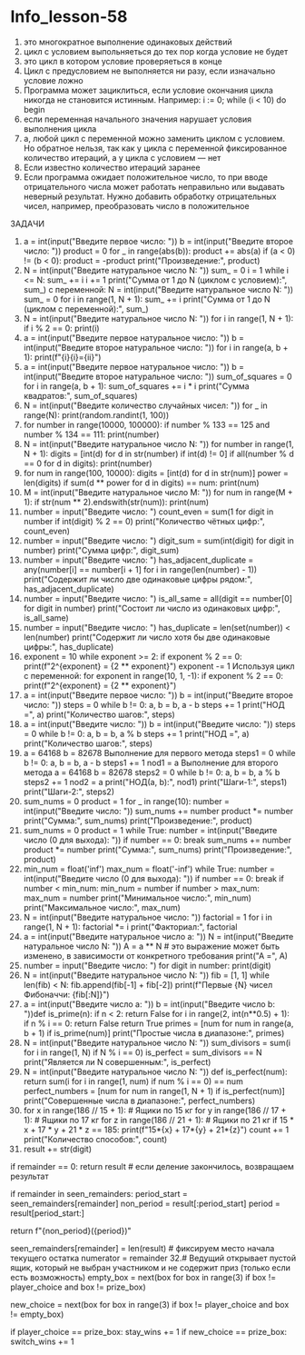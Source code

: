 # Info_lesson-58
1. это многократное выполнение одинаковых действий
2. цикл с условием выпольняеться до тех пор когда условие не будет
3. это цикл в котором условие проверяеться в конце
4. Цикл с предусловием не выполняется ни разу, если изначально условие ложно
5. Программа может зациклиться, если условие окончания цикла никогда не становится истинным. Например: i := 0; while (i < 10) do begin
6. если переменная начального значения нарушает условия выполнения цикла
7. а, любой цикл с переменной можно заменить циклом с условием. Но обратное нельзя, так как у цикла с переменной фиксированное количество итераций, а у цикла с условием — нет
8. Если известно количество итераций заранее
9. Если программа ожидает положительное число, то при вводе отрицательного числа может работать неправильно или выдавать неверный результат. Нужно добавить обработку отрицательных чисел, например, преобразовать число в положительное


ЗАДАЧИ

1. a = int(input("Введите первое число: ")) b = int(input("Введите второе число: ")) product = 0 for _ in range(abs(b)): product += abs(a) if (a < 0) != (b < 0): product = -product print("Произведение:", product)
2. N = int(input("Введите натуральное число N: ")) sum_ = 0 i = 1 while i <= N: sum_ += i i += 1 print("Сумма от 1 до N (циклом с условием):", sum_) с переменной: N = int(input("Введите натуральное число N: ")) sum_ = 0 for i in range(1, N + 1): sum_ += i print("Сумма от 1 до N (циклом с переменной):", sum_)
3.  N = int(input("Введите натуральное число N: ")) for i in range(1, N + 1): if i % 2 == 0: print(i)
4.  a = int(input("Введите первое натуральное число: ")) b = int(input("Введите второе натуральное число: ")) for i in range(a, b + 1): print(f"{i}{i}={ii}")
5.  a = int(input("Введите первое натуральное число: ")) b = int(input("Введите второе натуральное число: ")) sum_of_squares = 0 for i in range(a, b + 1): sum_of_squares += i * i print("Сумма квадратов:", sum_of_squares)
6.  N = int(input("Введите количество случайных чисел: ")) for _ in range(N): print(random.randint(1, 100))
7.  for number in range(10000, 100000): if number % 133 == 125 and number % 134 == 111: print(number)
8.   N = int(input("Введите натуральное число N: ")) for number in range(1, N + 1): digits = [int(d) for d in str(number) if int(d) != 0]  if all(number % d == 0 for d in digits): print(number)
9.   for num in range(100, 10000): digits = [int(d) for d in str(num)] power = len(digits) if sum(d ** power for d in digits) == num: print(num)
10.   M = int(input("Введите натуральное число M: ")) for num in range(M + 1): if str(num ** 2).endswith(str(num)): print(num)
11.   number = input("Введите число: ") count_even = sum(1 for digit in number if int(digit) % 2 == 0) print("Количество чётных цифр:", count_even)
12.   number = input("Введите число: ") digit_sum = sum(int(digit) for digit in number) print("Сумма цифр:", digit_sum)
13.   number = input("Введите число: ") has_adjacent_duplicate = any(number[i] == number[i + 1] for i in range(len(number) - 1)) print("Содержит ли число две одинаковые цифры рядом:", has_adjacent_duplicate)
14.   number = input("Введите число: ") is_all_same = all(digit == number[0] for digit in number) print("Состоит ли число из одинаковых цифр:", is_all_same)
15.    number = input("Введите число: ") has_duplicate = len(set(number)) < len(number) print("Содержит ли число хотя бы две одинаковые цифры:", has_duplicate)
16. exponent = 10 while exponent >= 2: if exponent % 2 == 0: print(f"2^{exponent} = {2 ** exponent}") exponent -= 1      Используя цикл с переменной:      for exponent in range(10, 1, -1): if exponent % 2 == 0: print(f"2^{exponent} = {2 ** exponent}")
17. a = int(input("Введите первое число: ")) b = int(input("Введите второе число: ")) steps = 0  while b != 0: a, b = b, a - b steps += 1   print("НОД =", a) print("Количество шагов:", steps)
18. a = int(input("Введите  число: ")) b = int(input("Введите число: ")) steps = 0  while b != 0: a, b = b, a % b steps += 1   print("НОД =", a) print("Количество шагов:", steps)
19. a = 64168 b = 82678     Выполнение для первого метода steps1 = 0 while b != 0: a, b = b, a - b steps1 += 1  nod1 = a      Выполнение для второго метода a = 64168 b = 82678 steps2 = 0 while b != 0: a, b = b, a % b steps2 += 1    nod2 = a      print("НОД(a, b):", nod1) print("Шаги-1:", steps1) print("Шаги-2:", steps2)
20. sum_nums = 0 product = 1      for _ in range(10): number = int(input("Введите число: ")) sum_nums += number product *= number      print("Сумма:", sum_nums) print("Произведение:", product)
21. sum_nums = 0 product = 1 while True: number = int(input("Введите число (0 для выхода): ")) if number == 0: break sum_nums += number product *= number    print("Сумма:", sum_nums) print("Произведение:", product)
22. min_num = float('inf') max_num = float('-inf')    while True: number = int(input("Введите число (0 для выхода): ")) if number == 0: break if number < min_num: min_num = number if number > max_num: max_num = number    print("Минимальное число:", min_num)    print("Максимальное число:", max_num)
23. N = int(input("Введите натуральное число: ")) factorial = 1 for i in range(1, N + 1): factorial *= i    print("Факториал:", factorial
24. a = int(input("Введите натуральное число a: ")) N = int(input("Введите натуральное число N: ")) A = a ** N # это выражение может быть изменено, в зависимости от конкретного требования print("A =", A)
25. number = input("Введите число: ") for digit in number: print(digit)
26. N = int(input("Введите натуральное число N: ")) fib = [1, 1] while len(fib) < N: fib.append(fib[-1] + fib[-2]) print(f"Первые {N} чисел Фибоначчи: {fib[:N]}")
27. a = int(input("Введите число a: ")) b = int(input("Введите число b: "))def is_prime(n): if n < 2: return False for i in range(2, int(n**0.5) + 1): if n % i == 0: return False return True    primes = [num for num in range(a, b + 1) if is_prime(num)] print("Простые числа в диапазоне:", primes)
28. N = int(input("Введите натуральное число N: ")) sum_divisors = sum(i for i in range(1, N) if N % i == 0) is_perfect = sum_divisors == N print("Является ли N совершенным:", is_perfect)
29. N = int(input("Введите натуральное число N: "))      def is_perfect(num): return sum(i for i in range(1, num) if num % i == 0) == num perfect_numbers = [num for num in range(1, N + 1) if is_perfect(num)] print("Совершенные числа в диапазоне:", perfect_numbers)
30. for x in range(186 // 15 + 1): # Ящики по 15 кг for y in range(186 // 17 + 1): # Ящики по 17 кг for z in range(186 // 21 + 1): # Ящики по 21 кг if 15 * x + 17 * y + 21 * z == 185: print(f"15*{x} + 17*{y} + 21*{z}") count += 1 print("Количество способов:", count)
31. result += str(digit)

if remainder == 0:
    return result  # если деление закончилось, возвращаем результат

if remainder in seen_remainders:
    period_start = seen_remainders[remainder]
    non_period = result[:period_start]
    period = result[period_start:]

  return f"{non_period}({period})"

seen_remainders[remainder] = len(result)  # фиксируем место начала текущего остатка
numerator = remainder
32.# Ведущий открывает пустой ящик, который не выбран участником и не содержит приз (только если есть возможность)
empty_box = next(box for box in range(3) if box != player_choice and box != prize_box)


new_choice = next(box for box in range(3) if box != player_choice and box != empty_box)


if player_choice == prize_box:
    stay_wins += 1
if new_choice == prize_box:
    switch_wins += 1
